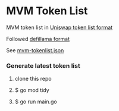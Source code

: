 # MVM Token List

MVM token list in [Uniswap token list format](https://github.com/Uniswap/token-lists)

Followed [defillama format](https://defillama-datasets.s3.eu-central-1.amazonaws.com/tokenlist/ethereum.json)

See [mvm-tokenlist.json](mvm-tokenlist.json)

### Generate latest token list

1. clone this repo

2. $ go mod tidy

3. $ go run main.go
